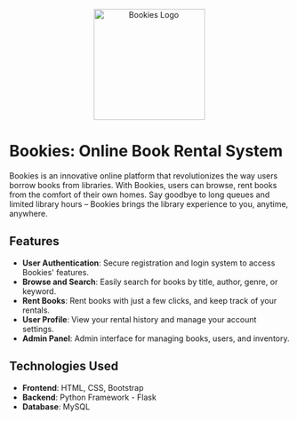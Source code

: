<p align="center">
  <img src="bookies_logo.png" alt="Bookies Logo" width="200"/>
</p>

# Bookies: Online Book Rental System

Bookies is an innovative online platform that revolutionizes the way users borrow books from libraries. With Bookies, users can browse, rent books from the comfort of their own homes. Say goodbye to long queues and limited library hours – Bookies brings the library experience to you, anytime, anywhere.

## Features

- **User Authentication**: Secure registration and login system to access Bookies' features.
- **Browse and Search**: Easily search for books by title, author, genre, or keyword.
- **Rent Books**: Rent books with just a few clicks, and keep track of your rentals.
- **User Profile**: View your rental history and manage your account settings.
- **Admin Panel**: Admin interface for managing books, users, and inventory.

## Technologies Used

- **Frontend**: HTML, CSS, Bootstrap
- **Backend**: Python Framework - Flask
- **Database**: MySQL
